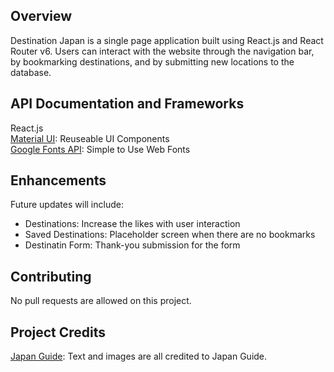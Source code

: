 ## Overview

Destination Japan is a single page application built using React.js and React Router v6. Users can 
interact with the website through the navigation bar, by bookmarking destinations, and by submitting new 
locations to the database. 

## API Documentation and Frameworks

React.js <br>
[Material UI](https://mui.com/):  Reuseable UI Components <br>
[Google Fonts API](https://developers.google.com/fonts): Simple to Use Web Fonts

## Enhancements

Future updates will include:
* Destinations: Increase the likes with user interaction
* Saved Destinations: Placeholder screen when there are no bookmarks
* Destinatin Form: Thank-you submission for the form


## Contributing

No pull requests are allowed on this project. 

## Project Credits

[Japan Guide](https://www.japan-guide.com/e/e623a.html): Text and images are all credited to Japan Guide. 
